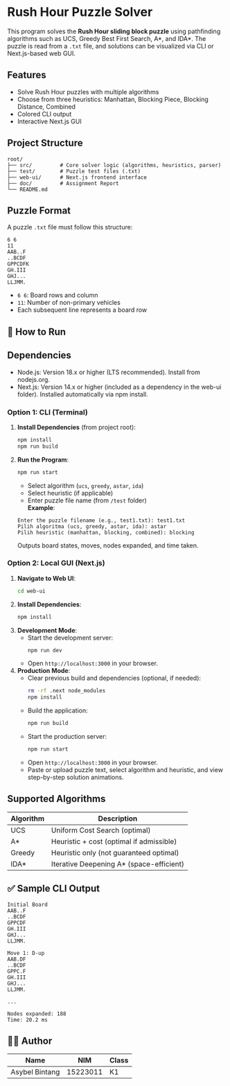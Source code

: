 # Rush Hour Puzzle Solver

This program solves the **Rush Hour sliding block puzzle** using pathfinding algorithms such as UCS, Greedy Best First Search, A*, and IDA*. The puzzle is read from a `.txt` file, and solutions can be visualized via CLI or Next.js-based web GUI.

## Features
- Solve Rush Hour puzzles with multiple algorithms
- Choose from three heuristics: Manhattan, Blocking Piece, Blocking Distance, Combined
- Colored CLI output
- Interactive Next.js GUI

## Project Structure
```
root/
├── src/         # Core solver logic (algorithms, heuristics, parser)
├── test/        # Puzzle test files (.txt)
├── web-ui/      # Next.js frontend interface
├── doc/         # Assignment Report
└── README.md
```

## Puzzle Format
A puzzle `.txt` file must follow this structure:
```
6 6
11
AAB..F
..BCDF
GPPCDFK
GH.III
GHJ...
LLJMM.
```
- `6 6`: Board rows and column
- `11`: Number of non-primary vehicles
- Each subsequent line represents a board row

## 🚀 How to Run

## Dependencies
- Node.js: Version 18.x or higher (LTS recommended). Install from nodejs.org.
- Next.js: Version 14.x or higher (included as a dependency in the web-ui folder). Installed automatically via npm install.

### Option 1: CLI (Terminal)
1. **Install Dependencies** (from project root):
   ```bash
   npm install
   npm run build
   ```
2. **Run the Program**:
   ```bash
   npm run start
   ```
   - Select algorithm (`ucs`, `greedy`, `astar`, `ida`)
   - Select heuristic (if applicable)
   - Enter puzzle file name (from `/test` folder)  
   **Example**:
   ```
   Enter the puzzle filename (e.g., test1.txt): test1.txt
   Pilih algoritma (ucs, greedy, astar, ida): astar
   Pilih heuristic (manhattan, blocking, combined): blocking
   ```

   Outputs board states, moves, nodes expanded, and time taken.

### Option 2: Local GUI (Next.js)
1. **Navigate to Web UI**:
   ```bash
   cd web-ui
   ```
2. **Install Dependencies**:
   ```bash
   npm install
   ```
3. **Development Mode**:
   - Start the development server:
     ```bash
     npm run dev
     ```
   - Open `http://localhost:3000` in your browser.
4. **Production Mode**:
   - Clear previous build and dependencies (optional, if needed):
     ```bash
     rm -rf .next node_modules
     npm install
     ```
   - Build the application:
     ```bash
     npm run build
     ```
   - Start the production server:
     ```bash
     npm run start
     ```
   - Open `http://localhost:3000` in your browser.
   - Paste or upload puzzle text, select algorithm and heuristic, and view step-by-step solution animations.

## Supported Algorithms
| Algorithm | Description |
|-----------|-------------|
| UCS       | Uniform Cost Search (optimal) |
| A*        | Heuristic + cost (optimal if admissible) |
| Greedy    | Heuristic only (not guaranteed optimal) |
| IDA*      | Iterative Deepening A* (space-efficient) |

## ✅ Sample CLI Output
```
Initial Board
AAB..F
..BCDF
GPPCDF
GH.III
GHJ...
LLJMM.

Move 1: D-up
AAB.DF
..BCDF
GPPC.F
GH.III
GHJ...
LLJMM.

...

Nodes expanded: 188
Time: 20.2 ms
```

## 🧑‍💻 Author
| Name           | NIM      | Class  |
|----------------|----------|--------|
| Asybel Bintang | 15223011 | K1 |
